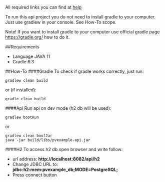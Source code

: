 All required links you can find at [help](HELP.md)

To run this api project you do not need to install gradle to your computer.
Just use gradlew in your console. See How-To scope.

Note! If you want to install gradle to your computer use official gradle page https://gradle.org/ how to do it.

##Requirements
* Language JAVA 11
* Gradle 6.3

##How-To
####Gradle
To check if gradle works correctly, just run:
```
gradlew clean build
```
or (if installed):
```
gradle clean build
```

####Api
Run api on dev mode (h2 db will be used):
```
gradlew bootRun
```
or
```
gradlew clean bootJar
java -jar build/libs/pvexample-api.jar
```

####H2
To access h2 db open browser and write follow:
* url address: __http://localhost:8082/api/h2__
* Change JDBC URL to: __jdbc:h2:mem:pvexample_db;MODE=PostgreSQL;__
* Press connect button

